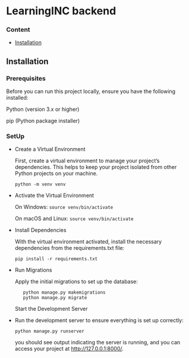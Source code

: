 # LearningINC backend

### Content

- [Installation](#installation)

## Installation

### Prerequisites

Before you can run this project locally, ensure you have the following installed:

Python (version 3.x or higher)

pip (Python package installer)

### SetUp

- Create a Virtual Environment

  First, create a virtual environment to manage your project’s dependencies. This helps to keep your project isolated from other Python projects on your machine.

  `python -m venv venv`

- Activate the Virtual Environment

  On Windows: `source venv/bin/activate`

  On macOS and Linux: `source venv/bin/activate`

- Install Dependencies

  With the virtual environment activated, install the necessary dependencies from the requirements.txt file:

  `pip install -r requirements.txt`

- Run Migrations

  Apply the initial migrations to set up the database:

  ```
     python manage.py makemigrations
     python manage.py migrate
  ```

  Start the Development Server

- Run the development server to ensure everything is set up correctly:

  `python manage.py runserver`

  you should see output indicating the server is running, and you can access your project at http://127.0.0.1:8000/.

